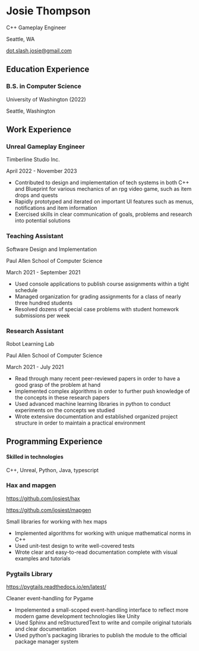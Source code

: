 # Josie Thompson

C++ Gameplay Engineer

Seattle, WA

dot.slash.josie@gmail.com

## Education Experience

### B.S. in Computer Science

University of Washington (2022)

Seattle, Washington

## Work Experience

### Unreal Gameplay Engineer

Timberline Studio Inc.

April 2022 - November 2023
- Contributed to design and implementation of tech systems in both C++ and Blueprint for various mechanics of an rpg video game, such as item drops and quests
- Rapidly prototyped and iterated on important UI features such as menus, notifications and item information
- Exercised skills in clear communication of goals, problems and research into potential solutions

### Teaching Assistant

Software Design and Implementation

Paul Allen School of Computer Science

March 2021 - September 2021
- Used console applications to publish course assignments within a tight schedule
- Managed organization for grading assignments for a class of nearly three hundred students
- Resolved dozens of special case problems with student homework submissions per week

### Research Assistant

Robot Learning Lab

Paul Allen School of Computer Science

March 2021 - July 2021

- Read through many recent peer-reviewed papers in order to have a good grasp of the problem at hand
- Implemented complex algorithms in order to further push knowledge of the concepts in these research papers
- Used advanced machine learning libraries in python to conduct experiments on the concepts we studied
- Wrote extensive documentation and established organized project structure in order to maintain a practical environment

## Programming Experience
#### Skilled in technologies
   
   C++, Unreal, Python, Java, typescript

### Hax and mapgen

https://github.com/josiest/hax

https://github.com/josiest/mapgen

Small libraries for working with hex maps
- Implemented algorithms for working with unique mathematical norms in C++
- Used unit-test design to write well-covered tests
- Wrote clear and easy-to-read documentation complete with visual examples and tutorials

### Pygtails Library

https://pygtails.readthedocs.io/en/latest/

Cleaner event-handling for Pygame

- Impelemented a small-scoped event-handling interface to reflect more modern game development technologies like Unity
- Used Sphinx and reStructuredText to write and compile original tutorials and clear documentation
- Used python's packaging libraries to publish the module to the official package manager system
